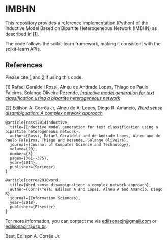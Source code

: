 # IMBHN

This repository provides a reference implementation (Python) of the Inductive Model Based on Bipartite Heterogeneous Network (IMBHN)
as described in [[1]](#inductive-model-generation-for-text-classification-using-a-bipartite-heterogeneous-network).

The code follows the scikit-learn framework, making it consistent with the scikit-learn APIs.


## References

Please cite [1](#inductive-model-generation-for-text-classification-using-a-bipartite-heterogeneous-network) and [2](#Word-sense-disambiguation-A-complex-network-approach) if using this code.


[1] Rafael Geraldeli Rossi, Alneu de Andrade Lopes, Thiago de Paulo Faleiros, Solange Oliveira Rezende, [*Inductive model generation for text classification using a bipartite heterogeneous network*](https://doi.org/10.1007/s11390-014-1436-7)

[2] Edilson A. Corrêa Jr, Alneu de A. Lopes, Diego R. Amancio, [*Word sense disambiguation: A complex network approach*](https://doi.org/10.1016/j.ins.2018.02.047)

```
@article{rossi2014inductive,
  title={Inductive model generation for text classification using a bipartite heterogeneous network},
  author={Rossi, Rafael Geraldeli and de Andrade Lopes, Alneu and de Paulo Faleiros, Thiago and Rezende, Solange Oliveira},
  journal={Journal of Computer Science and Technology},
  volume={29},
  number={3},
  pages={361--375},
  year={2014},
  publisher={Springer}
}

@article{correa2018word,
  title={Word sense disambiguation: a complex network approach},
  author={Corr{\^e}a, Edilson A and Lopes, Alneu A and Amancio, Diego R},
  journal={Information Sciences},
  year={2018},
  publisher={Elsevier}
}
```


For more information, you can contact me via edilsonacjr@gmail.com or edilsonacjr@usp.br.


Best, Edilson A. Corrêa Jr.


